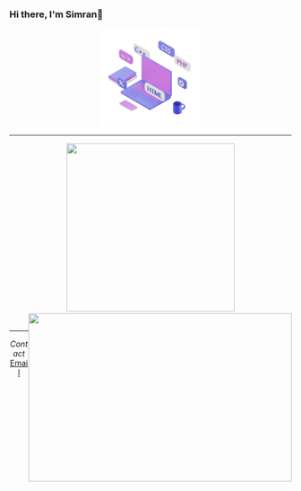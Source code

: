 ### Hi there, I'm Simran👋 

<div align="center">
  <img src="languages.gif" width="175" align="center">
  </div>
  <hr/>
  <div align="center">
   <img src="https://github-readme-stats-git-masterrstaa-rickstaa.vercel.app/api/top-langs?username=simrank13&layout=compact&theme=cobalt&langs_count=15" width="300" height="300 align="left"">
  <img src="https://github-readme-stats-git-masterrstaa-rickstaa.vercel.app/api/?username=simrank13&hide=issues&theme=cobalt" width="470" height="300" align="right">
  </div>
  <span align="left">
  </span>
  <br/>
  <span>

</span>

---


<div align="center"><i>Contact</i></div>
<div align="center"><a href="mailto:polarspetroll@protonmail.com">Email</a></div>





<!--
**simrank13/simrank13** is a ✨ _special_ ✨ repository because its `README.md` (this file) appears on your GitHub profile.

Here are some ideas to get you started:

- 🔭 I’m currently working on ...
- 🌱 I’m currently learning ...
- 👯 I’m looking to collaborate on ...
- 🤔 I’m looking for help with ...
- 💬 Ask me about ...
- 📫 How to reach me: ...
- 😄 Pronouns: ...
- ⚡ Fun fact: ...
-->

